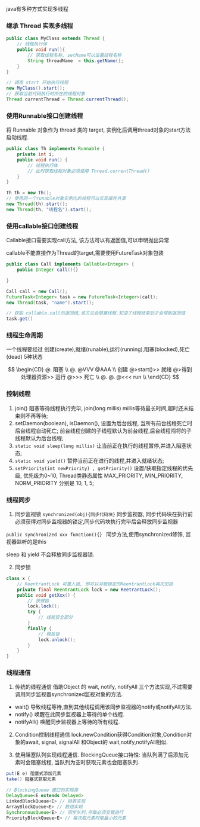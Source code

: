 java有多种方式实现多线程

### 继承 Thread 实现多线程

```java
public class MyClass extends Thread {
    // 线程执行体
    public void run(){
        // 获取线程名称, setName可以设置线程名称
        String threadName  = this.getName();
    }
}

// 调用 start 开始执行线程
new MyClass().start();
// 获取当前代码执行时所在的线程对象
Thread currentThread = Thread.currentThread();
```

### 使用Runnable接口创建线程
将 Runnable 对象作为 thread 类的 target, 实例化后调用thread对象的start方法启动线程.
```java
public class Th implements Runnable {
    private int i;
    public void run() {
        // 线程执行体
        // 此时获取线程对象必须使用 Thread.currentThread()
    }
}

Th th = new Th();
// 使用同一个runable对象实例化的线程可以实现属性共享
new Thread(th).start();
new Thread(th, "线程名").start();
```

### 使用callable接口创建线程
Callable接口需要实现call方法, 该方法可以有返回值,可以申明抛出异常

callable不能直接作为Thread的target,需要使用FutureTask对象包装
```java
public class Call implements Callable<Integer> {
    public Integer call(){}

}

Call call = new Call();
FutureTask<Integer> task = new FutureTask<Integer>(call);
new Thread(task, "name").start();

// 获取 callable.call的返回值,该方法会阻塞线程,知道子线程结束后才会得到返回值
task.get()

```


### 线程生命周期
一个线程要经过 创建(create),就绪(runable),运行(running),阻塞(blocked),死亡(dead) 5种状态


$$
\begin{CD}
@. 阻塞 \\
@. @VVV @AAA \\
创建 @>start()>> 就绪 @>得到处理器资源>> 运行 @>>> 死亡 \\
@. @.  @<<< run \\
\end{CD}
$$


### 控制线程
1. join() 阻塞等待线程执行完毕, join(long millis) millis等待最长时间,超时还未结束则不再等待;
2. setDaemon(boolean), isDaemon(), 设置为后台线程, 当所有前台线程死亡时后台线程自动死亡; 前台线程创建的子线程默认为前台线程,后台线程闯将的子线程默认为后台线程;
3. `static void sleep(long millis)`  让当前正在执行的线程暂停,并进入阻塞状态;
4. `static void yield()` 暂停当前正在进行的线程,并进入就绪状态;
5. `setPriority(int newPriority) , getPriority()` 设置/获取指定线程的优先级, 优先级为0~10, Thread类静态属性 MAX_PRIORITY, MIN_PRIORITY, NORM_PRIORITY 分别是 10, 1, 5;


### 线程同步
1. 同步监视锁
`synchronized(obj){同步代码块}` 同步监视器, 同步代码块在执行前必须获得对同步监视器的锁定,同步代码块执行完毕后会释放同步监视器

`public synchronized xxx function(){} ` 同步方法,使用synchronized修饰, 监视器监听的是this

sleep 和 yield 不会释放同步监视器锁.

2. 同步锁
```java
class x {
    // ReentrantLock 可重入锁, 即可以对被锁定的ReentrantLock再次加锁
    private final ReentrantLock lock = new ReetrantLock();
    public void getXxx() {
        // 获得锁
        lock.lock();
        try {
            // 线程安全部分
        }
        finally {
            // 释放锁
            lock.unlock();
        }
    }
}

```

### 线程通信
1. 传统的线程通信
借助Object 的 wait, notify, notifyAll 三个方法实现,不过需要调用同步监视器synchronized监视对象的方法.
- wait() 导致线程等待,直到其他线程调用该同步监视器的notify或notifyAll方法.
- notify() 唤醒在此同步监视器上等待的单个线程.
- notifyAll() 唤醒同步监视器上等待的所有线程.

2. Condition控制线程通信
lock.newCondition获得Condition对象,Condition对象的await, signal, signalAll 和Object的 wait,notify,notifyAll相似.

3. 使用阻塞队列实现线程通信.
BlockingQueue接口特性: 当队列满了后添加元素时会阻塞线程, 当队列为空时获取元素也会阻塞队列.
```java
put(E e) 阻塞式添加元素
take() 阻塞式获取元素

// BlockingQueue 接口的实现类
DelayQueue<E extends Delayed>
LinkedBlockQueue<E> // 链表实现
ArrayBlockQueue<E> // 数组实现
SynchronousQueue<E> // 同步队列,存取必须交替进行
PriorityBlockQueue<E> // 每次取元素时取最小的元素
```